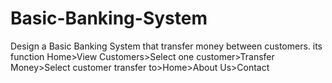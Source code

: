 # Basic-Banking-System
Design a Basic Banking System that transfer money between customers. its function Home>View Customers>Select one customer>Transfer Money>Select customer transfer to>Home>About Us>Contact
